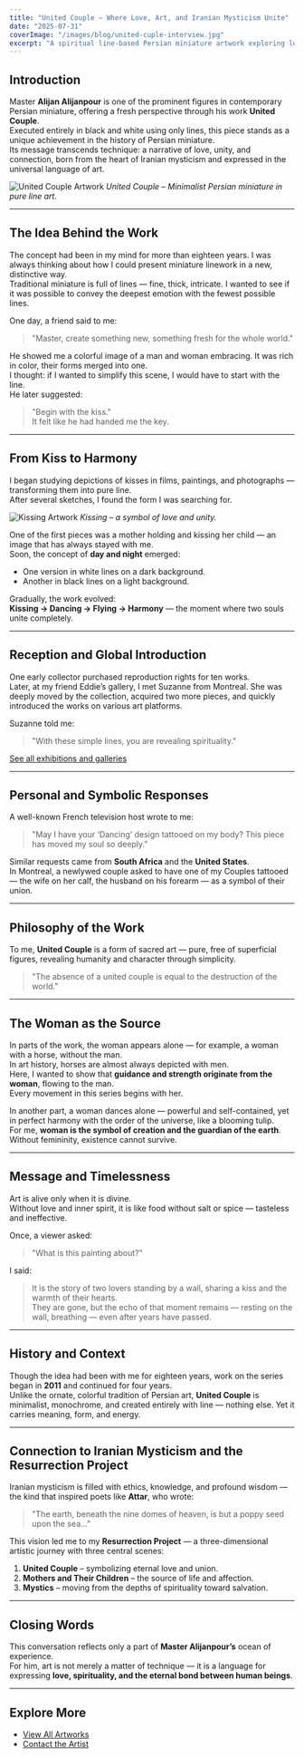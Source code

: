 ```yaml
---
title: "United Couple – Where Love, Art, and Iranian Mysticism Unite"
date: "2025-07-31"
coverImage: "/images/blog/united-cuple-interview.jpg"
excerpt: "A spiritual line-based Persian miniature artwork exploring love and unity by Alijan Alijanpour"
---
```


## Introduction
Master **Alijan Alijanpour** is one of the prominent figures in contemporary Persian miniature, offering a fresh perspective through his work **United Couple**.  
Executed entirely in black and white using only lines, this piece stands as a unique achievement in the history of Persian miniature.  
Its message transcends technique: a narrative of love, unity, and connection, born from the heart of Iranian mysticism and expressed in the universal language of art.

![United Couple Artwork](/artworks/unitedcuple01.jpg)
*United Couple – Minimalist Persian miniature in pure line art.*

---

## The Idea Behind the Work
The concept had been in my mind for more than eighteen years. I was always thinking about how I could present miniature linework in a new, distinctive way.  
Traditional miniature is full of lines — fine, thick, intricate. I wanted to see if it was possible to convey the deepest emotion with the fewest possible lines.

One day, a friend said to me:  
> "Master, create something new, something fresh for the whole world."

He showed me a colorful image of a man and woman embracing. It was rich in color, their forms merged into one.  
I thought: if I wanted to simplify this scene, I would have to start with the line.  
He later suggested:  
> "Begin with the kiss."  
It felt like he had handed me the key.

---

## From Kiss to Harmony
I began studying depictions of kisses in films, paintings, and photographs — transforming them into pure line.  
After several sketches, I found the form I was searching for.  

![Kissing Artwork](/artworks/kissing.jpg)
*Kissing – a symbol of love and unity.*

One of the first pieces was a mother holding and kissing her child — an image that has always stayed with me.  
Soon, the concept of **day and night** emerged:  
- One version in white lines on a dark background.  
- Another in black lines on a light background.  

Gradually, the work evolved:  
**Kissing → Dancing → Flying → Harmony** — the moment where two souls unite completely.

---

## Reception and Global Introduction
One early collector purchased reproduction rights for ten works.  
Later, at my friend Eddie’s gallery, I met Suzanne from Montreal. She was deeply moved by the collection, acquired two more pieces, and quickly introduced the works on various art platforms.  

Suzanne told me:  
> "With these simple lines, you are revealing spirituality."

[See all exhibitions and galleries](/gallery)

---

## Personal and Symbolic Responses
A well-known French television host wrote to me:  
> "May I have your ‘Dancing’ design tattooed on my body? This piece has moved my soul so deeply."

Similar requests came from **South Africa** and the **United States**.  
In Montreal, a newlywed couple asked to have one of my Couples tattooed — the wife on her calf, the husband on his forearm — as a symbol of their union.

---

## Philosophy of the Work
To me, **United Couple** is a form of sacred art — pure, free of superficial figures, revealing humanity and character through simplicity.  

> "The absence of a united couple is equal to the destruction of the world."

---

## The Woman as the Source
In parts of the work, the woman appears alone — for example, a woman with a horse, without the man.  
In art history, horses are almost always depicted with men.  
Here, I wanted to show that **guidance and strength originate from the woman**, flowing to the man.  
Every movement in this series begins with her.

In another part, a woman dances alone — powerful and self-contained, yet in perfect harmony with the order of the universe, like a blooming tulip.  
For me, **woman is the symbol of creation and the guardian of the earth**. Without femininity, existence cannot survive.

---

## Message and Timelessness
Art is alive only when it is divine.  
Without love and inner spirit, it is like food without salt or spice — tasteless and ineffective.

Once, a viewer asked:  
> "What is this painting about?"

I said:  
> It is the story of two lovers standing by a wall, sharing a kiss and the warmth of their hearts.  
They are gone, but the echo of that moment remains — resting on the wall, breathing — even after years have passed.

---

## History and Context
Though the idea had been with me for eighteen years, work on the series began in **2011** and continued for four years.  
Unlike the ornate, colorful tradition of Persian art, **United Couple** is minimalist, monochrome, and created entirely with line — nothing else. Yet it carries meaning, form, and energy.

---

## Connection to Iranian Mysticism and the Resurrection Project
Iranian mysticism is filled with ethics, knowledge, and profound wisdom — the kind that inspired poets like **Attar**, who wrote:  
> "The earth, beneath the nine domes of heaven, is but a poppy seed upon the sea…"

This vision led me to my **Resurrection Project** — a three-dimensional artistic journey with three central scenes:  
1. **United Couple** – symbolizing eternal love and union.  
2. **Mothers and Their Children** – the source of life and affection.  
3. **Mystics** – moving from the depths of spirituality toward salvation.  



---

## Closing Words
This conversation reflects only a part of **Master Alijanpour’s** ocean of experience.  
For him, art is not merely a matter of technique — it is a language for expressing **love, spirituality, and the eternal bond between human beings**.

---

## Explore More
- [View All Artworks](/gallery)
- [Contact the Artist](/connect)
